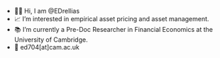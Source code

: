 * 👋🏻 Hi, I am @EDrellias
* 📈 I’m interested in empirical asset pricing and asset management.
* 📚 I’m currently a Pre-Doc Researcher in Financial Economics at the University of Cambridge.
* 📧 ed704[at]cam.ac.uk
